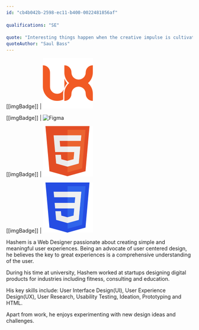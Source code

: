 ```yaml
---
id: "cb4b042b-2598-ec11-b400-0022481856af"

qualifications: "SE"

quote: "Interesting things happen when the creative impulse is cultivated with curiosity, freedom and intensity."
quoteAuthor: "Saul Bass"
---
```



[[imgBadge]]
| ![ui/ux design](../badges/Designer-web-ux.png)

[[imgBadge]]
| ![Figma](../badges/Designer-adobe-figma.png)

[[imgBadge]]
| ![HTML5](../badges/Designer-web-html5.png)

[[imgBadge]]
| ![css](../badges/Designer-web-css3.png)



Hashem is a Web Designer passionate about creating simple and meaningful user experiences. Being an advocate of
user centered design, he believes the key to great experiences is a comprehensive understanding of the user.

During his time at university, Hashem worked at startups designing digital products for industries including fitness, consulting and education.

His key skills include: User Interface Design(UI), User Experience Design(UX), User Research, Usability Testing, Ideation, Prototyping and HTML.

Apart from work, he enjoys experimenting with new design ideas and challenges.
